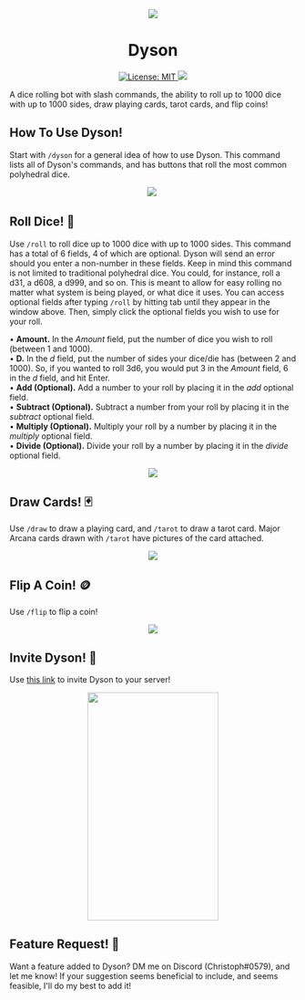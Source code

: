 <p align="center">
    <img src="https://cdn.discordapp.com/attachments/1093533763184644117/1093550580816937061/Dyson-Banner.png">
</p>
<h1 align="center">Dyson</h1>
<p align="center">
<a href="https://opensource.org/license/mit/">
    <img src="https://img.shields.io/bower/l/vista" alt="License: MIT">
</a>
<a href=">https://discord.com/api/oauth2/authorize?client_id=1092544591472889897&permissions=277025458240&scope=applications.commands%20bot">
    <img src=https://img.shields.io/badge/Invite-Invite%20Dyson%20To%20Your%20Server!-5865F2>
</a>

A dice rolling bot with slash commands, the ability to roll up to 1000 dice with up to 1000 sides, draw playing cards, tarot cards, and flip coins!
</p>

## How To Use Dyson!
Start with `/dyson` for a general idea of how to use Dyson. This command lists all of Dyson's commands, and has buttons that roll the most common polyhedral dice. 

<p align="center">
    <img src="https://media.discordapp.net/attachments/1093533763184644117/1093558928756973578/dyson.gif](https://media.discordapp.net/attachments/1093533763184644117/1093558928756973578/dyson.gif">
    <img src="">
</p>

## Roll Dice! 🎲
Use `/roll` to roll dice up to 1000 dice with up to 1000 sides. This command has a total of 6 fields, 4 of which are optional. Dyson will send an error should you enter a non-number in these fields. Keep in mind this command is not limited to traditional polyhedral dice. You could, for instance, roll a d31, a d608, a d999, and so on. This is meant to allow for easy rolling no matter what system is being played, or what dice it uses. You can access optional fields after typing `/roll` by hitting tab until they appear in the window above. Then, simply click the optional fields you wish to use for your roll. 

• **Amount.** In the *Amount* field, put the number of dice you wish to roll (between 1 and 1000). <br>
• **D.** In the *d* field, put the number of sides your dice/die has (between 2 and 1000). So, if you wanted to roll 3d6, you would put 3 in the *Amount* field, 6 in the *d* field, and hit Enter.  <br>
• **Add (Optional).** Add a number to your roll by placing it in the *add* optional field.  <br>
• **Subtract (Optional).** Subtract a number from your roll by placing it in the *subtract* optional field. <br>
• **Multiply (Optional).** Multiply your roll by a number by placing it in the *multiply* optional field. <br>
• **Divide (Optional).** Divide your roll by a number by placing it in the *divide* optional field. <br>

<p align="center">
    <img src="https://media.discordapp.net/attachments/1093533763184644117/1093558929188978698/roll.gif">
</p>

## Draw Cards! 🃏
Use `/draw` to draw a playing card, and `/tarot` to draw a tarot card. Major Arcana cards drawn with `/tarot` have pictures of the card attached. 

<p align="center">
    <img src="https://media.discordapp.net/attachments/1093533763184644117/1093558929579053157/draw.gif">
</p>

## Flip A Coin! 🪙
Use `/flip` to flip a coin!

<p align="center">
    <img src="https://media.discordapp.net/attachments/1093533763184644117/1093558928333340792/flip.gif">
</p>

## Invite Dyson! 👋
Use [this link](https://discord.com/api/oauth2/authorize?client_id=1092544591472889897&permissions=277025458240&scope=applications.commands%20bot) to invite Dyson to your server!

<p align="center">
    <img height="400" width="230" src="https://cdn.discordapp.com/attachments/1093533763184644117/1093547819723399269/Screen_Shot_2023-04-06_at_10.48.26.png">
</p>


## Feature Request! 🧐
Want a feature added to Dyson? DM me on Discord (Christoph#0579), and let me know! If your suggestion seems beneficial to include, and seems feasible, I'll do my best to add it!
